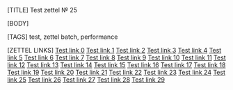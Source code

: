 [TITLE]
Test zettel № 25

[BODY]

[TAGS]
test, zettel batch, performance

[ZETTEL LINKS]
[Test link 0](15.md)
[Test link 1](14.md)
[Test link 2](15.md)
[Test link 3](8.md)
[Test link 4](15.md)
[Test link 5](26.md)
[Test link 6](18.md)
[Test link 7](3.md)
[Test link 8](11.md)
[Test link 9](0.md)
[Test link 10](28.md)
[Test link 11](16.md)
[Test link 12](26.md)
[Test link 13](27.md)
[Test link 14](16.md)
[Test link 15](14.md)
[Test link 16](7.md)
[Test link 17](10.md)
[Test link 18](20.md)
[Test link 19](9.md)
[Test link 20](18.md)
[Test link 21](3.md)
[Test link 22](3.md)
[Test link 23](27.md)
[Test link 24](1.md)
[Test link 25](19.md)
[Test link 26](26.md)
[Test link 27](27.md)
[Test link 28](18.md)
[Test link 29](27.md)

